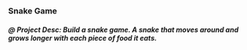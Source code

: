 
### Snake Game
##### @ Project Desc: Build a snake game. A snake that moves around and grows longer with each piece of food it eats.
